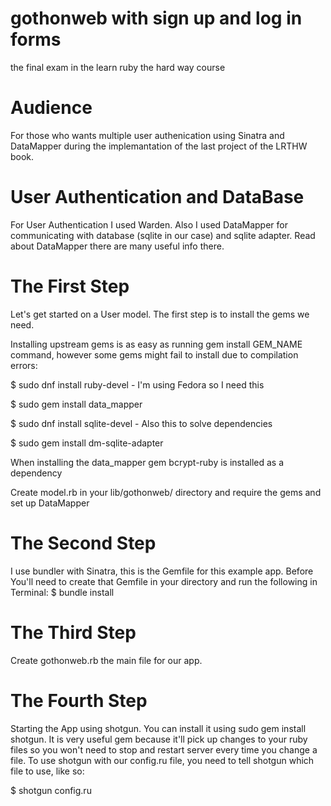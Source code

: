 # gothonweb with sign up and log in forms
the final exam in the learn ruby the hard way course

# Audience
For those who wants multiple user authenication using Sinatra and DataMapper during the implemantation of the last project of the LRTHW book.

# User Authentication and DataBase
For User Authentication I used Warden. Also I used DataMapper for communicating with database (sqlite in our case) and sqlite adapter. Read about DataMapper there are many useful info there.

# The First Step
Let's get started on a User model. The first step is to install the gems we need.

Installing upstream gems is as easy as running gem install GEM_NAME command, however some gems might fail to install due to compilation errors:


$ sudo dnf install ruby-devel - I'm using Fedora so I need this 

$ sudo gem install data_mapper

$ sudo dnf install sqlite-devel - Also this to solve dependencies

$ sudo gem install dm-sqlite-adapter


When installing the data_mapper gem bcrypt-ruby is installed as a dependency

Create model.rb in your lib/gothonweb/ directory and require the gems and set up DataMapper

# The Second Step
I use bundler with Sinatra, this is the Gemfile for this example app. Before You'll need to create that Gemfile in your directory and run the following in Terminal: $ bundle install

# The Third Step
Create gothonweb.rb the main file for our app.
# The Fourth Step
Starting the App using shotgun. You can install it using sudo gem install shotgun. It is very useful gem because it'll pick up changes to your ruby files so you won't need to stop and restart server every time you change a file.
To use shotgun with our config.ru file, you need to tell shotgun which file to use, like so:

$ shotgun config.ru
